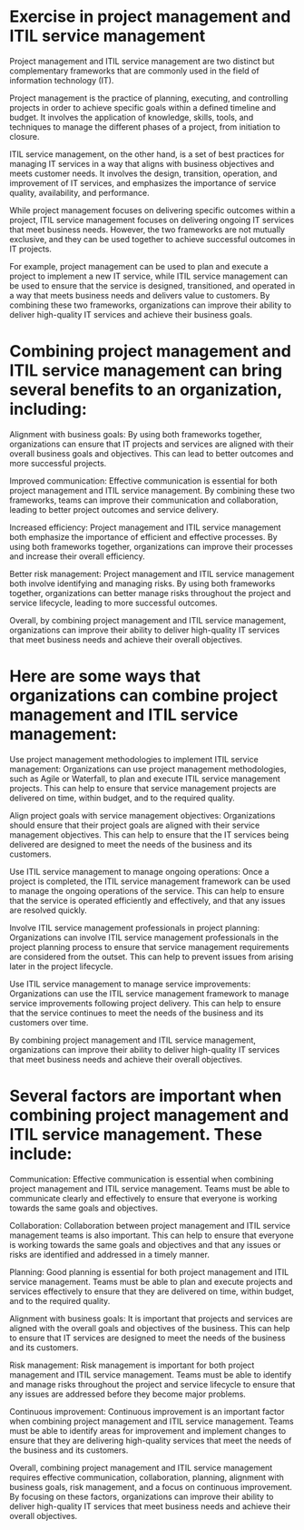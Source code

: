 # Exercise in project management and ITIL service management

Project management and ITIL service management are two distinct but complementary frameworks that are commonly used in the field of information technology (IT).

Project management is the practice of planning, executing, and controlling projects in order to achieve specific goals within a defined timeline and budget. It involves the application of knowledge, skills, tools, and techniques to manage the different phases of a project, from initiation to closure.

ITIL service management, on the other hand, is a set of best practices for managing IT services in a way that aligns with business objectives and meets customer needs. It involves the design, transition, operation, and improvement of IT services, and emphasizes the importance of service quality, availability, and performance.

While project management focuses on delivering specific outcomes within a project, ITIL service management focuses on delivering ongoing IT services that meet business needs. However, the two frameworks are not mutually exclusive, and they can be used together to achieve successful outcomes in IT projects.

For example, project management can be used to plan and execute a project to implement a new IT service, while ITIL service management can be used to ensure that the service is designed, transitioned, and operated in a way that meets business needs and delivers value to customers. By combining these two frameworks, organizations can improve their ability to deliver high-quality IT services and achieve their business goals.

# Combining project management and ITIL service management can bring several benefits to an organization, including:

Alignment with business goals: By using both frameworks together, organizations can ensure that IT projects and services are aligned with their overall business goals and objectives. This can lead to better outcomes and more successful projects.

Improved communication: Effective communication is essential for both project management and ITIL service management. By combining these two frameworks, teams can improve their communication and collaboration, leading to better project outcomes and service delivery.

Increased efficiency: Project management and ITIL service management both emphasize the importance of efficient and effective processes. By using both frameworks together, organizations can improve their processes and increase their overall efficiency.

Better risk management: Project management and ITIL service management both involve identifying and managing risks. By using both frameworks together, organizations can better manage risks throughout the project and service lifecycle, leading to more successful outcomes.

Overall, by combining project management and ITIL service management, organizations can improve their ability to deliver high-quality IT services that meet business needs and achieve their overall objectives.

# Here are some ways that organizations can combine project management and ITIL service management:

Use project management methodologies to implement ITIL service management: Organizations can use project management methodologies, such as Agile or Waterfall, to plan and execute ITIL service management projects. This can help to ensure that service management projects are delivered on time, within budget, and to the required quality.

Align project goals with service management objectives: Organizations should ensure that their project goals are aligned with their service management objectives. This can help to ensure that the IT services being delivered are designed to meet the needs of the business and its customers.

Use ITIL service management to manage ongoing operations: Once a project is completed, the ITIL service management framework can be used to manage the ongoing operations of the service. This can help to ensure that the service is operated efficiently and effectively, and that any issues are resolved quickly.

Involve ITIL service management professionals in project planning: Organizations can involve ITIL service management professionals in the project planning process to ensure that service management requirements are considered from the outset. This can help to prevent issues from arising later in the project lifecycle.

Use ITIL service management to manage service improvements: Organizations can use the ITIL service management framework to manage service improvements following project delivery. This can help to ensure that the service continues to meet the needs of the business and its customers over time.

By combining project management and ITIL service management, organizations can improve their ability to deliver high-quality IT services that meet business needs and achieve their overall objectives.

# Several factors are important when combining project management and ITIL service management. These include:

Communication: Effective communication is essential when combining project management and ITIL service management. Teams must be able to communicate clearly and effectively to ensure that everyone is working towards the same goals and objectives.

Collaboration: Collaboration between project management and ITIL service management teams is also important. This can help to ensure that everyone is working towards the same goals and objectives and that any issues or risks are identified and addressed in a timely manner.

Planning: Good planning is essential for both project management and ITIL service management. Teams must be able to plan and execute projects and services effectively to ensure that they are delivered on time, within budget, and to the required quality.

Alignment with business goals: It is important that projects and services are aligned with the overall goals and objectives of the business. This can help to ensure that IT services are designed to meet the needs of the business and its customers.

Risk management: Risk management is important for both project management and ITIL service management. Teams must be able to identify and manage risks throughout the project and service lifecycle to ensure that any issues are addressed before they become major problems.

Continuous improvement: Continuous improvement is an important factor when combining project management and ITIL service management. Teams must be able to identify areas for improvement and implement changes to ensure that they are delivering high-quality services that meet the needs of the business and its customers.

Overall, combining project management and ITIL service management requires effective communication, collaboration, planning, alignment with business goals, risk management, and a focus on continuous improvement. By focusing on these factors, organizations can improve their ability to deliver high-quality IT services that meet business needs and achieve their overall objectives.
